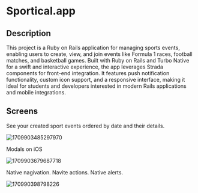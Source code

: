 # Sportical.app

## Description

This project is a Ruby on Rails application for managing sports events, enabling users to create, 
view, and join events like Formula 1 races, football matches, and basketball games. Built 
with Ruby on Rails and Turbo Native for a swift and interactive experience, the app leverages 
Strada components for front-end integration. It features push notification functionality, custom 
icon support, and a responsive interface, making it ideal for students and developers interested 
in modern Rails applications and mobile integrations.

## Screens

See your created sport events ordered by date and their details.

![1709903485297970](https://github.com/anchietajunior/sporticalapp/assets/8007754/662db78a-570a-4360-9c14-5ff01f4057d0)


Modals on iOS

![1709903679687718](https://github.com/anchietajunior/sporticalapp/assets/8007754/4589400f-b16a-4af7-b6c2-189cf876b921)


Native nagivation. Navite actions. Native alerts.

![170990398798226](https://github.com/anchietajunior/sporticalapp/assets/8007754/1c78d50b-1219-4946-b43b-8eadb2006a81)

